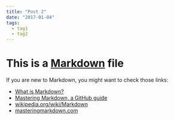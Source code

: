 ```yaml
---
title: "Post 2"
date: "2017-01-04"
tags:
  - tag1
  - tag2
---
```


# This is a [Markdown](https://en.wikipedia.org/wiki/Markdown#Example) file

If you are new to Markdown, you might want to check those links:

* [What is Markdown?](http://whatismarkdown.com/)
* [Mastering Markdown, a GitHub guide](https://guides.github.com/features/mastering-markdown/)
* [wikipedia.org/wiki/Markdown](https://en.wikipedia.org/wiki/Markdown#Example)
* [masteringmarkdown.com](http://masteringmarkdown.com/)
